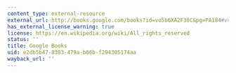 ```yaml
---
content_type: external-resource
external_url: http://books.google.com/books?id=vo5b6XA2F30C&pg=PA184#v=onepage
has_external_license_warning: true
license: https://en.wikipedia.org/wiki/All_rights_reserved
status: ''
title: Google Books
uid: e2db5b47-8383-479a-b66b-f294305174aa
wayback_url: ''
---
```

